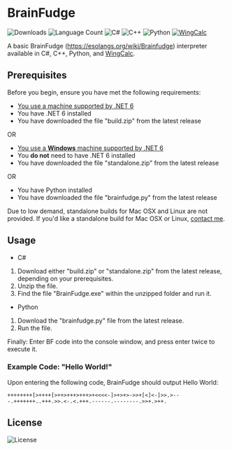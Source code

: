 # BrainFudge
![Downloads](https://img.shields.io/github/downloads/winggar/BrainFudge/total?style=for-the-badge)
![Language Count](https://img.shields.io/github/languages/count/winggar/BrainFudge?style=for-the-badge)
![C#](https://img.shields.io/badge/c%23-%23239120.svg?style=for-the-badge&logo=c-sharp&logoColor=white)
![C++](https://img.shields.io/badge/c++-%2300599C.svg?style=for-the-badge&logo=c%2B%2B&logoColor=white)
![Python](https://img.shields.io/badge/python-3670A0?style=for-the-badge&logo=python&logoColor=ffdd54)
[![WingCalc](https://img.shields.io/badge/WingCalc-%20-cyan?style=for-the-badge&logo=wikipedia&link=https://github.com/winggar/WingCalc)](https://github.com/winggar/WingCalc)


A basic BrainFudge (https://esolangs.org/wiki/Brainfudge) interpreter available in C#, C++, Python, and [WingCalc](https://github.com/winggar/WingCalc).

## Prerequisites

Before you begin, ensure you have met the following requirements:
- [You use a machine supported by .NET 6](https://github.com/dotnet/core/blob/main/release-notes/6.0/supported-os.md)
- You have .NET 6 installed
- You have downloaded the file "build.zip" from the latest release

OR

- [You use a **Windows** machine supported by .NET 6](https://github.com/dotnet/core/blob/main/release-notes/6.0/supported-os.md)
- You **do not** need to have .NET 6 installed
- You have downloaded the file "standalone.zip" from the latest release

OR

- You have Python installed
- You have downloaded the file "brainfudge.py" from the latest release

Due to low demand, standalone builds for Mac OSX and Linux are not provided. If you'd like a standalone build for Mac OSX or Linux, [contact me](mailto:winggar1228@gmail.com).

## Usage

- C#
1. Download either "build.zip" or "standalone.zip" from the latest release, depending on your prerequisites.
2. Unzip the file.
3. Find the file "BrainFudge.exe" within the unzipped folder and run it.
- Python
1. Download the "brainfudge.py" file from the latest release.
2. Run the file.

Finally: Enter BF code into the console window, and press enter twice to execute it.

### Example Code: "Hello World!"
Upon entering the following code, BrainFudge should output Hello World: 

`++++++++[>++++[>++>+++>+++>+<<<<-]>+>+>->>+[<]<-]>>.>---.+++++++..+++.>>.<-.<.+++.------.--------.>>+.>++.`

## License

![License](https://img.shields.io/github/license/winggar/BrainFudge?style=for-the-badge)
